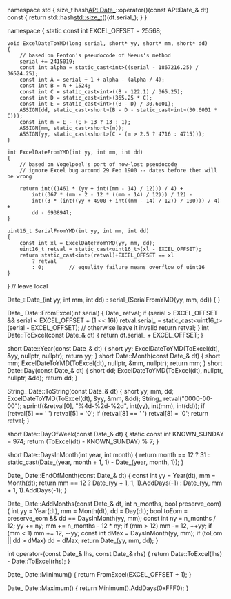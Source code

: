 
namespace std
{
	size_t hash<AP::Date_>::operator()(const AP::Date_& dt) const
	{
		return std::hash<std::size_t>()(dt.serial_);
	}
}


namespace
{
	static const int EXCEL_OFFSET = 25568;

	void ExcelDateToYMD(long serial, short* yy, short* mm, short* dd)
	{
		// based on Fenton's pseudocode of Meeus's method
		serial += 2415019;
		const int alpha = static_cast<int>((serial - 1867216.25) / 36524.25);
		const int A = serial + 1 + alpha - (alpha / 4);
		const int B = A + 1524;
		const int C = static_cast<int>((B - 122.1) / 365.25);
		const int D = static_cast<int>(365.25 * C);
		const int E = static_cast<int>((B - D) / 30.6001);
		ASSIGN(dd, static_cast<short>(B - D - static_cast<int>(30.6001 * E)));
		const int m = E - (E > 13 ? 13 : 1);
		ASSIGN(mm, static_cast<short>(m));
		ASSIGN(yy, static_cast<short>(C - (m > 2.5 ? 4716 : 4715)));
	}

	int ExcelDateFromYMD(int yy, int mm, int dd)
	{
		// based on Vogelpoel's port of now-lost pseudocode
		// ignore Excel bug around 29 Feb 1900 -- dates before then will be wrong

		return int((1461 * (yy + int((mm - 14) / 12))) / 4) +
			int((367 * (mm - 2 - 12 * ((mm - 14) / 12))) / 12) -
			int((3 * (int((yy + 4900 + int((mm - 14) / 12)) / 100))) / 4) +
			dd - 693894l;
	}

	uint16_t SerialFromYMD(int yy, int mm, int dd)
	{
		const int xl = ExcelDateFromYMD(yy, mm, dd);
		uint16_t retval = static_cast<uint16_t>(xl - EXCEL_OFFSET);
		return static_cast<int>(retval)+EXCEL_OFFSET == xl
			? retval
			: 0;		// equality failure means overflow of uint16
	}
}	// leave local

Date_::Date_(int yy, int mm, int dd)
	:
	serial_(SerialFromYMD(yy, mm, dd))
{	}

Date_ Date::FromExcel(int serial)
{
	Date_ retval;
	if (serial > EXCEL_OFFSET && serial < EXCEL_OFFSET + (1 << 16))
		retval.serial_ = static_cast<uint16_t>(serial - EXCEL_OFFSET);
	// otherwise leave it invalid
	return retval;
}
int Date::ToExcel(const Date_& dt)
{
	return dt.serial_ + EXCEL_OFFSET;
}

short Date::Year(const Date_& dt)
{
	short yy;
	ExcelDateToYMD(ToExcel(dt), &yy, nullptr, nullptr);
	return yy;
}
short Date::Month(const Date_& dt)
{
	short mm;
	ExcelDateToYMD(ToExcel(dt), nullptr, &mm, nullptr);
	return mm;
}
short Date::Day(const Date_& dt)
{
	short dd;
	ExcelDateToYMD(ToExcel(dt), nullptr, nullptr, &dd);
	return dd;
}

String_ Date::ToString(const Date_& dt)
{
	short yy, mm, dd;
	ExcelDateToYMD(ToExcel(dt), &yy, &mm, &dd);
	String_ retval("0000-00-00");
	sprintf(&retval[0], "%4d-%2d-%2d", int(yy), int(mm), int(dd));
	if (retval[5] == ' ')
		retval[5] = '0';
	if (retval[8] == ' ')
		retval[8] = '0';
	return retval;
}

short Date::DayOfWeek(const Date_& dt)
{
	static const int KNOWN_SUNDAY = 974;
	return (ToExcel(dt) - KNOWN_SUNDAY) % 7;
}

short Date::DaysInMonth(int year, int month)
{
	return month == 12
		? 31
		: static_cast<short>(Date_(year, month + 1, 1) - Date_(year, month, 1));
}

Date_ Date::EndOfMonth(const Date_& dt)
{
	const int yy = Year(dt), mm = Month(dt);
	return mm == 12
		? Date_(yy + 1, 1, 1).AddDays(-1)
		: Date_(yy, mm + 1, 1).AddDays(-1);
}

Date_ Date::AddMonths(const Date_& dt, int n_months, bool preserve_eom)
{
	int yy = Year(dt), mm = Month(dt), dd = Day(dt);
	bool toEom = preserve_eom && dd == DaysInMonth(yy, mm);
	const int ny = n_months / 12;
	yy += ny;
	mm += n_months - 12 * ny;
	if (mm > 12)
		mm -= 12, ++yy;
	if (mm < 1)
		mm += 12, --yy;
	const int dMax = DaysInMonth(yy, mm);
	if (toEom || dd > dMax)
		dd = dMax;
	return Date_(yy, mm, dd);
}

int operator-(const Date_& lhs, const Date_& rhs)
{
	return Date::ToExcel(lhs) - Date::ToExcel(rhs);
}

Date_ Date::Minimum()
{
	return FromExcel(EXCEL_OFFSET + 1);
}

Date_ Date::Maximum()
{
	return Minimum().AddDays(0xFFF0);
}

